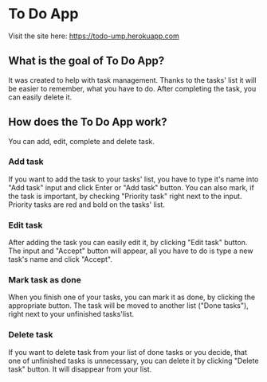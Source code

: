 # To Do App
Visit the site here: https://todo-ump.herokuapp.com 

## What is the goal of To Do App?
It was created to help with task management. Thanks to the tasks' list it will be easier to remember, what you have to do. After completing the task, you can easily delete it.

## How does the To Do App work?
You can add, edit, complete and delete task. 
### Add task
If you want to add the task to your tasks' list, you have to type it's name into "Add task" input and click Enter or "Add task" button. You can also mark, if the task is important, by checking "Priority task" right next to the input. Priority tasks are red and bold on the tasks' list.
### Edit task
After adding the task you can easily edit it, by clicking "Edit task" button. The input and "Accept" button will appear, all you have to do is type a new task's name and click "Accept".
### Mark task as done
When you finish one of your tasks, you can mark it as done, by clicking the appropriate button. The task will be moved to another list ("Done tasks"), right next to your unfinished tasks'list.
### Delete task
If you want to delete task from your list of done tasks or you decide, that one of unfinished tasks is unnecessary, you can delete it by clicking "Delete task" button. It will disappear from your list.
